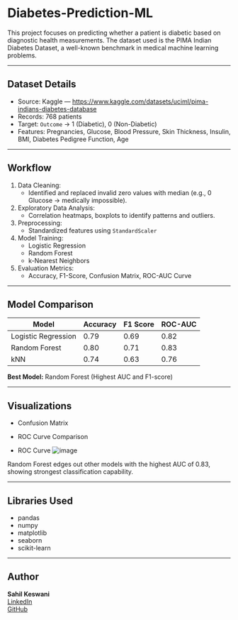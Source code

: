 # Diabetes-Prediction-ML

This project focuses on predicting whether a patient is diabetic based on diagnostic health measurements. The dataset used is the PIMA Indian Diabetes Dataset, a well-known benchmark in medical machine learning problems.

---
## Dataset Details

- Source: Kaggle — https://www.kaggle.com/datasets/uciml/pima-indians-diabetes-database
- Records: 768 patients  
- Target: `Outcome` → 1 (Diabetic), 0 (Non-Diabetic)  
- Features: Pregnancies, Glucose, Blood Pressure, Skin Thickness, Insulin, BMI, Diabetes Pedigree Function, Age

---

## Workflow

1. Data Cleaning:
   - Identified and replaced invalid zero values with median (e.g., 0 Glucose → medically impossible).
2. Exploratory Data Analysis:
   - Correlation heatmaps, boxplots to identify patterns and outliers.
3. Preprocessing:
   - Standardized features using `StandardScaler`
4. Model Training:
   - Logistic Regression  
   - Random Forest  
   - k-Nearest Neighbors  
5. Evaluation Metrics:
   - Accuracy, F1-Score, Confusion Matrix, ROC-AUC Curve

---

## Model Comparison

| Model               | Accuracy | F1 Score | ROC-AUC |
|--------------------|----------|----------|---------|
| Logistic Regression| 0.79     | 0.69     | 0.82    |
| Random Forest      | 0.80     | 0.71     | 0.83    |
| kNN                | 0.74     | 0.63     | 0.76    |

**Best Model:** Random Forest (Highest AUC and F1-score)

---

## Visualizations

- Confusion Matrix  
- ROC Curve Comparison

- ROC Curve ![image](https://github.com/user-attachments/assets/106bf711-f26c-4ccf-8aa4-a76b36580c6d)


Random Forest edges out other models with the highest AUC of 0.83, showing strongest classification capability.

---
## Libraries Used

- pandas  
- numpy  
- matplotlib  
- seaborn  
- scikit-learn

---

## Author

**Sahil Keswani**  
[LinkedIn](https://www.linkedin.com/in/sahil-keswani-4667422a1/)  
[GitHub](https://github.com/SK-Region)
